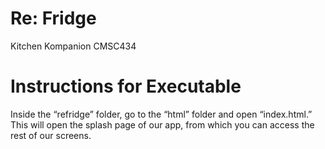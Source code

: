 # Re: Fridge
Kitchen Kompanion CMSC434

# Instructions for Executable
Inside the “refridge” folder, go to the “html” folder and open “index.html.” This will open the splash page of our app, from which you can access the rest of our screens.
